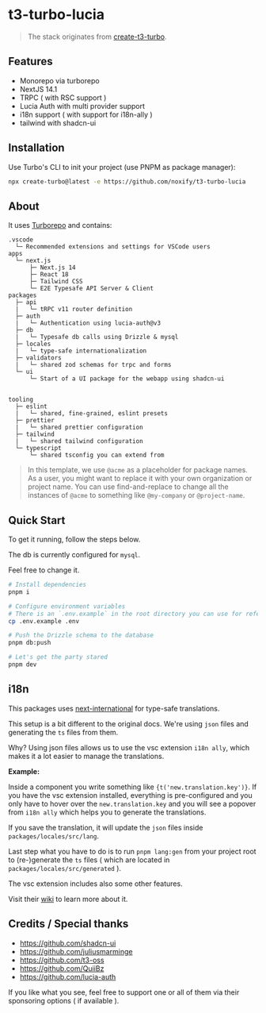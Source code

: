 # t3-turbo-lucia

> The stack originates from [create-t3-turbo](https://github.com/t3-oss/create-t3-turbo).

## Features

* Monorepo via turborepo
* NextJS 14.1
* TRPC ( with RSC support )
* Lucia Auth with multi provider support
* i18n support ( with support for i18n-ally )
* tailwind with shadcn-ui

## Installation

Use Turbo's CLI to init your project (use PNPM as package manager):

```bash
npx create-turbo@latest -e https://github.com/noxify/t3-turbo-lucia
```

## About

It uses [Turborepo](https://turborepo.org) and contains:

```text
.vscode
  └─ Recommended extensions and settings for VSCode users
apps
  └─ next.js
      ├─ Next.js 14
      ├─ React 18
      ├─ Tailwind CSS
      └─ E2E Typesafe API Server & Client
packages
  ├─ api
  |   └─ tRPC v11 router definition
  ├─ auth
  |   └─ Authentication using lucia-auth@v3
  ├─ db
  |   └─ Typesafe db calls using Drizzle & mysql
  ├─ locales
  |   └─ type-safe internationalization
  ├─ validators
  |   └─ shared zod schemas for trpc and forms
  └─ ui
      └─ Start of a UI package for the webapp using shadcn-ui
  

tooling
  ├─ eslint
  |   └─ shared, fine-grained, eslint presets
  ├─ prettier
  |   └─ shared prettier configuration
  ├─ tailwind
  |   └─ shared tailwind configuration
  └─ typescript
      └─ shared tsconfig you can extend from
```

> In this template, we use `@acme` as a placeholder for package names. As a user, you might want to replace it with your own organization or project name. You can use find-and-replace to change all the instances of `@acme` to something like `@my-company` or `@project-name`.

## Quick Start

To get it running, follow the steps below.

The db is currently configured for `mysql`.

Feel free to change it.



```bash
# Install dependencies
pnpm i

# Configure environment variables
# There is an `.env.example` in the root directory you can use for reference
cp .env.example .env

# Push the Drizzle schema to the database
pnpm db:push

# Let's get the party stared
pnpm dev
```

## i18n 

This packages uses [next-international](https://github.com/quiiBz/next-international) for type-safe translations.

This setup is a bit different to the original docs.
We're using `json` files and generating the `ts` files from them.

Why? Using json files allows us to use the vsc extension `i18n ally`, which makes it a lot easier to manage the translations.


**Example:**

Inside a component you write something like `{t('new.translation.key')}`. If you have the vsc extension installed, everything is pre-configured and you only have to hover over the `new.translation.key` and you will see a popover from `i18n ally` which helps you to generate the translations.

If you save the translation, it will update the `json` files inside `packages/locales/src/lang`.

Last step what you have to do is to run `pnpm lang:gen` from your project root to (re-)generate the `ts` files ( which are located in `packages/locales/src/generated` ).

The vsc extension includes also some other features.

Visit their [wiki](https://github.com/lokalise/i18n-ally/wiki) to learn more about it.

## Credits / Special thanks

* https://github.com/shadcn-ui
* https://github.com/juliusmarminge
* https://github.com/t3-oss 
* https://github.com/QuiiBz
* https://github.com/lucia-auth

If you like what you see, feel free to support one or all of them via their sponsoring options ( if available ).
